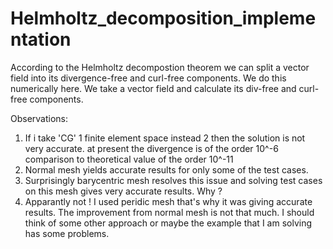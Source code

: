 # Helmholtz_decomposition_implementation
According to the Helmholtz decompostion theorem we can split a vector field into its divergence-free and curl-free components. 
We do this numerically here. 
We take a vector field and calculate its div-free and curl-free components. 

Observations: 
1. If i take 'CG' 1 finite element space instead 2 then the solution is not very accurate. at present the divergence is of the order 10^-6 
comparison to theoretical value of the order 10^-11
2. Normal mesh yields accurate results for only some of the test cases.
3. Surprisingly barycentric mesh resolves this issue and solving test cases on this mesh gives very accurate results. Why ? 
4. Apparantly not ! I used peridic mesh that's why it was giving accurate results. The improvement from normal mesh is not that much. I should think of some other approach or maybe
the example that I am solving has some problems. 